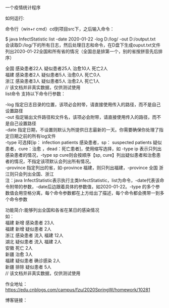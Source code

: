 一个疫情统计程序

如何运行:

命令行（win+r cmd）cd到项目src下，之后输入命令：

$ java InfectStatistic list -date 2020-01-22 -log D:/log/ -out D:/output.txt<br>
会读取D:/log/下的所有日志，然后处理日志和命令，在D盘下生成ouput.txt文件列出2020-01-22全国和所有省的情况（全国总是排第一个，别的省按拼音先后排序）

全国 感染患者22人 疑似患者25人 治愈10人 死亡2人<br>
福建 感染患者2人 疑似患者5人 治愈0人 死亡0人<br>
浙江 感染患者3人 疑似患者5人 治愈2人 死亡1人<br>
// 该文档并非真实数据，仅供测试使用<br>
list命令 支持以下命令行参数：<br>

-log 指定日志目录的位置，该项必会附带，请直接使用传入的路径，而不是自己设置路径 <br>
-out 指定输出文件路径和文件名，该项必会附带，请直接使用传入的路径，而不是自己设置路径 <br>
-date 指定日期，不设置则默认为所提供日志最新的一天。你需要确保你处理了指定日期之前的所有log文件 <br>
-type 可选择[ip： infection patients 感染患者，sp： suspected patients 疑似患者，cure：治愈 ，dead：死亡患者]，使用缩写选择，如 -type ip 表示只列出感染患者的情况，-type sp cure则会按顺序【sp, cure】列出疑似患者和治愈患者的情况，不指定该项默认会列出所有情况。 <br>
-province 指定列出的省，如-province 福建，则只列出福建，-province 全国 浙江则只会列出全国、浙江 <br>
注：java InfectStatistic表示执行主类InfectStatistic，list为命令，-date代表该命令附带的参数，-date后边跟着具体的参数值，如2020-01-22。-type 的多个参数值会用空格分离，每个命令参数都在上方给出了描述，每个命令都会携带一到多个命令参数<br>

功能简介:能够列出全国和各省在某日的感染情况<br>
如：<br>
福建 新增 感染患者 23人<br>
福建 新增 疑似患者 2人<br>
浙江 感染患者 流入 福建 12人<br>
湖北 疑似患者 流入 福建 2人<br>
安徽 死亡 2人<br>
新疆 治愈 3人<br>
福建 疑似患者 确诊感染 2人<br>
新疆 排除 疑似患者 5人<br>
// 该文档并非真实数据，仅供测试使用<br>

作业地址：https://edu.cnblogs.com/campus/fzu/2020SpringW/homework/10281

博客链接：


